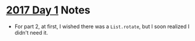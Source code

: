 # [2017 Day 1](https://adventofcode.com/2017/day/1) Notes

* For part 2, at first, I wished there was a `List.rotate`, but I soon realized I didn't need it.
